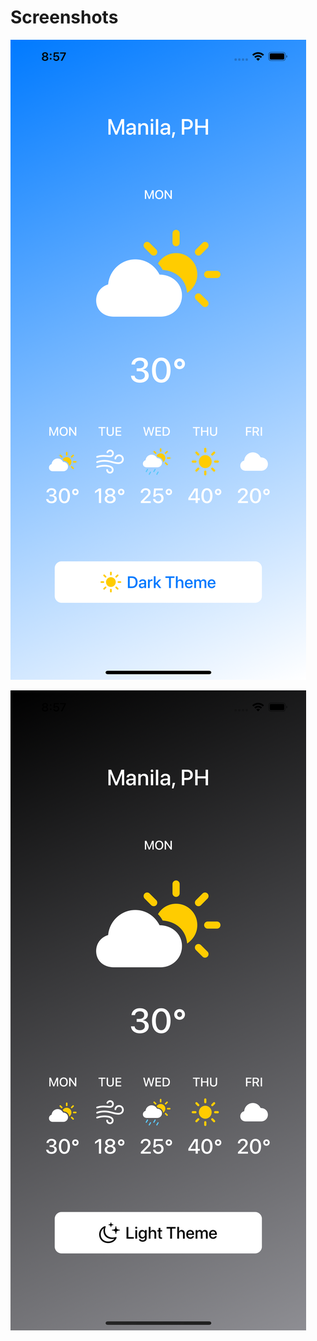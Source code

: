 # Screenshots

![Light Theme](../AppScreenshots/weather-app/light-theme.png)

![Dark Theme](../AppScreenshots/weather-app/dark-theme.png)